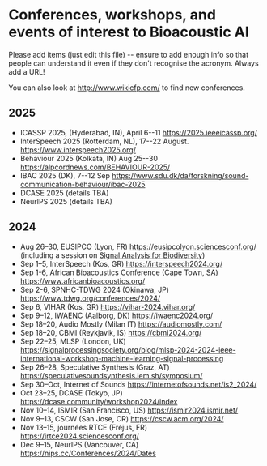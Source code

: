 
Conferences, workshops, and events of interest to Bioacoustic AI
==============================================

Please add items (just edit this file) -- ensure to add enough info so that people can understand it even if they don't recognise the acronym. Always add a URL!

You can also look at http://www.wikicfp.com/ to find new conferences.

2025
----

* ICASSP 2025, (Hyderabad, IN), April 6--11 https://2025.ieeeicassp.org/
* InterSpeech 2025 (Rotterdam, NL), 17--22 August. https://www.interspeech2025.org/
* Behaviour 2025 (Kolkata, IN) Aug 25--30 https://alpcordnews.com/BEHAVIOUR-2025/
* IBAC 2025 (DK), 7--12 Sep https://www.sdu.dk/da/forskning/sound-communication-behaviour/ibac-2025
* DCASE 2025 (details TBA)
* NeurIPS 2025 (details TBA)


2024
----

* Aug 26–30, EUSIPCO (Lyon, FR) https://eusipcolyon.sciencesconf.org/ (including a session on [Signal Analysis for Biodiversity](http://mcld.co.uk/blog/2024/eusipco-2024-special-session-signal-analysis-for-biodiversity.html))
* Sep 1–5, InterSpeech (Kos, GR) https://interspeech2024.org/
* Sep 1-6, African Bioacoustics Conference (Cape Town, SA) https://www.africanbioacoustics.org/
* Sep 2-6, SPNHC-TDWG 2024 (Okinawa, JP) https://www.tdwg.org/conferences/2024/
* Sep 6, VIHAR (Kos, GR) https://vihar-2024.vihar.org/
* Sep 9–12, IWAENC (Aalborg, DK) https://iwaenc2024.org/
* Sep 18–20, Audio Mostly (Milan IT) https://audiomostly.com/
* Sep 18–20, CBMI (Reykjavik, IS) https://cbmi2024.org/
* Sep 22–25, MLSP (London, UK) https://signalprocessingsociety.org/blog/mlsp-2024-2024-ieee-international-workshop-machine-learning-signal-processing
* Sep 26–28, Speculative Synthesis  (Graz, AT) https://speculativesoundsynthesis.iem.sh/symposium/
* Sep 30–Oct, Internet of Sounds https://internetofsounds.net/is2_2024/
* Oct 23–25, DCASE (Tokyo, JP) https://dcase.community/workshop2024/index
* Nov 10–14, ISMIR (San Francisco, US) https://ismir2024.ismir.net/
* Nov 9–13, CSCW (San Jose, CR) https://cscw.acm.org/2024/
* Nov 13–15, journées RTCE (Fréjus, FR) https://jrtce2024.sciencesconf.org/
* Dec 9–15, NeurIPS (Vancouver, CA) https://nips.cc/Conferences/2024/Dates



